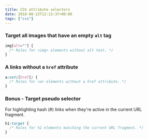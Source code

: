 ```yaml
---
title: CSS attribute selectors
date: 2018-08-22T12:13:37+00:00
tags: ["css"]
---
```


### Target all images that have an empty `alt` tag

```css
img[alt=""] {
  /* Rules for <img> elements without alt text. */
}
```

### A links without a `href` attribute

```css
a:not([href]) {
  /* Rules for <a> elements without a href attribute. */
}
```

### Bonus - Target pseudo selector

For highlighting hash (#) links when they're active in the current URL fragment.

```css
h1:target {
  /* Rules for h1 elements matching the current URL fragment. */
}
```
